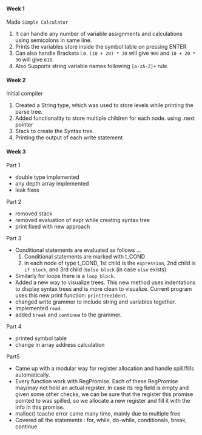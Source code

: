 #### Week 1
Made `Simple Calculator`
1. It can handle any number of variable assignments and calculations using semicolons in same line. 
2. Prints the variables store inside the symbol table on pressing ENTER
3. Can also handle Brackets i.e. `(10 + 20) * 30` will give `900` and `10 + 20 * 30`  will give `610`.
4. Also Supports string variable names following `[a-zA-Z]+` rule.

#### Week 2
Initial compiler
1. Created a String type, which was used to store levels while printing the parse tree.
2. Added functionality to store multiple children for each node. using .next pointer
3. Stack to create the Syntax tree.
4. Printing the output of each write statement

#### Week 3
Part 1
* double type implemented
* any depth array implemented
* leak fixes

Part 2
* removed stack 
* removed evaluation of expr while creating syntax tree
* print fixed with new approach

Part 3
* Conditional statements are evaluated as follows ... 
    1. Conditional statements are marked with t_COND
    2. in each node of type t_COND, 1st child is the `expression`, 2nd child is `if block`, and 3rd child is`else block` (in case `else` exists)
* Similarly for loops there is a `loop_block`.
* Added a new way to visualize trees. This new method uses indentations to display syntax trees and is more clean to visualize. Current program uses this new print function: `printTreeIdent`.
* changed write grammer to include string and variables together. 
* Implemented `read`.
* added `break` and `continue` to the grammer.

Part 4
* printed symbol table
* change in array address calculation


Part5 
* Came up with a modular way for register allocation and handle spill/fills automatically.
* Every function work with RegPromise. Each of these RegPromise may/may not hold an actual register. In case its reg field is empty and given some other checks, we can be sure that the register this promise pointed to was spilled, so we allocate a new register and fill it with the info in this promise.
* malloc() tcache error came many time, mainly due to multiple free
* Covered all the statements : for, while, do-while, conditionals, break, continue